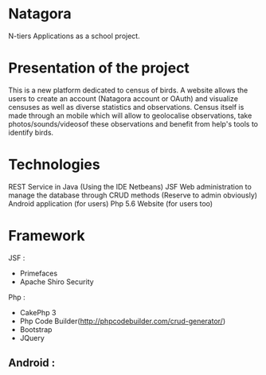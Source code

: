 # Natagora
N-tiers Applications as a school project.

# Presentation of the project
This is a new platform dedicated to census of birds.
A website allows the users to create an account (Natagora account or OAuth) and visualize censuses as well as diverse statistics and observations.
Census itself is made through an mobile which will allow to geolocalise observations, take photos/sounds/videosof these observations and benefit from help's tools to identify birds.

# Technologies
REST Service in Java (Using the IDE Netbeans)
JSF Web administration to manage the database through CRUD methods (Reserve to admin obviously)
Android application (for users)
Php 5.6 Website (for users too)

# Framework

JSF : 
  - Primefaces
  - Apache Shiro Security
  
Php :
  - CakePhp 3
  - Php Code Builder(http://phpcodebuilder.com/crud-generator/)
  - Bootstrap
  - JQuery
  
Android :
  -
